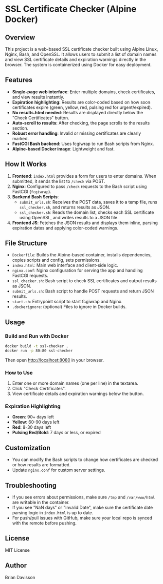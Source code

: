 # SSL Certificate Checker (Alpine Docker)

## Overview
This project is a web-based SSL certificate checker built using Alpine Linux, Nginx, Bash, and OpenSSL. It allows users to submit a list of domain names and view SSL certificate details and expiration warnings directly in the browser. The system is containerized using Docker for easy deployment.

## Features
- **Single-page web interface**: Enter multiple domains, check certificates, and view results instantly.
- **Expiration highlighting**: Results are color-coded based on how soon certificates expire (green, yellow, red, pulsing red for urgent/expired).
- **No results.html needed**: Results are displayed directly below the "Check Certificates" button.
- **Auto-scroll to results**: After checking, the page scrolls to the results section.
- **Robust error handling**: Invalid or missing certificates are clearly marked.
- **FastCGI Bash backend**: Uses fcgiwrap to run Bash scripts from Nginx.
- **Alpine-based Docker image**: Lightweight and fast.

## How It Works
1. **Frontend**: `index.html` provides a form for users to enter domains. When submitted, it sends the list to `/check` via POST.
2. **Nginx**: Configured to pass `/check` requests to the Bash script using FastCGI (`fcgiwrap`).
3. **Backend Bash Scripts**:
   - `submit_urls.sh`: Receives the POST data, saves it to a temp file, runs `ssl_checker.sh`, and returns results as JSON.
   - `ssl_checker.sh`: Reads the domain list, checks each SSL certificate using OpenSSL, and writes results to a JSON file.
4. **Frontend JS**: Fetches the JSON results and displays them inline, parsing expiration dates and applying color-coded warnings.

## File Structure
- `Dockerfile`: Builds the Alpine-based container, installs dependencies, copies scripts and config, sets permissions.
- `index.html`: Main web interface and client-side logic.
- `nginx.conf`: Nginx configuration for serving the app and handling FastCGI requests.
- `ssl_checker.sh`: Bash script to check SSL certificates and output results as JSON.
- `submit_urls.sh`: Bash script to handle POST requests and return JSON results.
- `start.sh`: Entrypoint script to start fcgiwrap and Nginx.
- `.dockerignore`: (optional) Files to ignore in Docker builds.

## Usage
### Build and Run with Docker
```bash
docker build -t ssl-checker .
docker run -p 80:80 ssl-checker
```
Then open [http://localhost:8080](http://localhost:8080) in your browser.

### How to Use
1. Enter one or more domain names (one per line) in the textarea.
2. Click "Check Certificates".
3. View certificate details and expiration warnings below the button.

### Expiration Highlighting
- **Green**: 90+ days left
- **Yellow**: 60-90 days left
- **Red**: 8-30 days left
- **Pulsing Red/Bold**: 7 days or less, or expired

## Customization
- You can modify the Bash scripts to change how certificates are checked or how results are formatted.
- Update `nginx.conf` for custom server settings.

## Troubleshooting
- If you see errors about permissions, make sure `/tmp` and `/var/www/html` are writable in the container.
- If you see "NaN days" or "Invalid Date", make sure the certificate date parsing logic in `index.html` is up to date.
- For push/pull issues with GitHub, make sure your local repo is synced with the remote before pushing.

## License
MIT License

## Author
Brian Davisson
